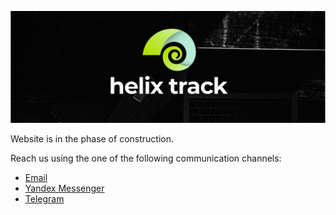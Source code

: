 ![JIRA alternative for the free world!](assets/Wide_Black.png)

Website is in the phase of construction.

Reach us using the one of the following communication channels: 

- [Email](mailto:svyaz.s.ulitkami@helixtrack.io)
- [Yandex Messenger](https://yandex.ru/chat/#/join/8813765f-4288-49e9-8c65-1e088f988587)
- [Telegram](https://t.me/helixtrack)


